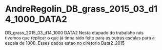 # AndreRegolin_DB_grass_2015_03_d14_1000_DATA2
DB_grass_2015_03_d14_1000 DATA2
Nesta etapado do trabalaho nós tivemos que replicar o que já tinha sido feito para as outras escalas para a escala de 1000.
Esses dados estao no diretorio Data2_2015 
